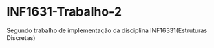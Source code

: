 # INF1631-Trabalho-2
Segundo trabalho de implementação da disciplina INF16331(Estruturas Discretas)
